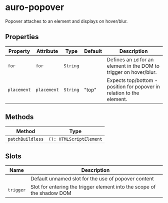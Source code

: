 # auro-popover

Popover attaches to an element and displays on hover/blur.

## Properties

| Property    | Attribute   | Type     | Default | Description                                      |
|-------------|-------------|----------|---------|--------------------------------------------------|
| `for`       | `for`       | `String` |         | Defines an `id` for an element in the DOM to trigger on hover/blur. |
| `placement` | `placement` | `String` | "top"   | Expects top/bottom - position for popover in relation to the element. |

## Methods

| Method           | Type                    |
|------------------|-------------------------|
| `patchBuildless` | `(): HTMLScriptElement` |

## Slots

| Name      | Description                                      |
|-----------|--------------------------------------------------|
|           | Default unnamed slot for the use of popover content |
| `trigger` | Slot for entering the trigger element into the scope of the shadow DOM |
